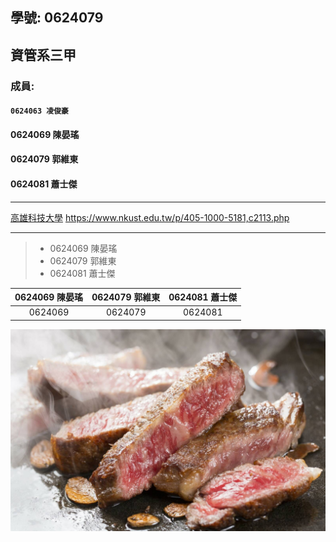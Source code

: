 ## 學號: 0624079

## 資管系三甲

### 成員:
#### `0624063 凌俊豪`
#### 0624069 陳晏瑤
#### 0624079 郭維東
#### 0624081 蕭士傑

***

[高雄科技大學](https://www.nkust.edu.tw/p/405-1000-5181,c2113.php)
<https://www.nkust.edu.tw/p/405-1000-5181,c2113.php>

***

> + 0624069 陳晏瑤
> + 0624079 郭維東
> + 0624081 蕭士傑




| 0624069 陳晏瑤 | 0624079 郭維東 | 0624081 蕭士傑 |
| :-----------: | :-------------:| :------------: |
| 0624069       | 0624079        | 0624081        |


![steak](steak.jpg "好餓")
